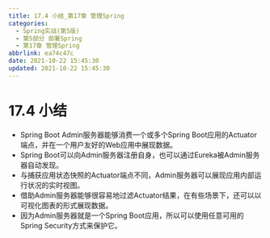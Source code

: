 ```yaml
---
title: 17.4 小结_第17章 管理Spring
categories:
  - Spring实战(第5版)
  - 第5部分 部署Spring
  - 第17章 管理Spring
abbrlink: ea74c47c
date: 2021-10-22 15:45:30
updated: 2021-10-22 15:45:30
---
```

# 17.4 小结
- Spring Boot Admin服务器能够消费一个或多个Spring Boot应用的Actuator端点，并在一个用户友好的Web应用中展现数据。
- Spring Boot可以向Admin服务器注册自身，也可以通过Eureka被Admin服务器自动发现。
- 与捕获应用状态快照的Actuator端点不同，Admin服务器可以展现应用内部运行状况的实时视图。
- 借助Admin服务器能够很容易地过滤Actuator结果，在有些场景下，还可以以可视化图表的形式展现数据。
- 因为Admin服务器就是一个Spring Boot应用，所以可以使用任意可用的Spring Security方式来保护它。
